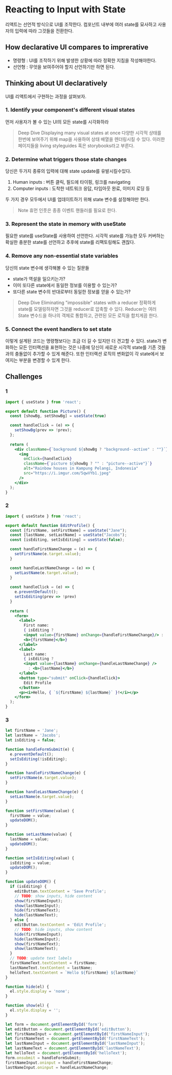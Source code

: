 # Reacting to Input with State
리액트는 선언적 방식으로 UI를 조작한다. 컴포넌트 내부에 여러 state를 묘사하고 사용자의 입력에 따라 그것들을 전환한다. 

## How declarative UI compares to imprerative
- 명령형 : UI를 조작하기 위해 발생한 상황에 따라 정확한 지침을 작성해야한다.
- 선언형 : 무엇을 보여주어야 할지 선언하기만 하면 된다. 

## Thinking about UI declaratively 
UI를 리액트에서 구현하는 과정을 살펴보자.

### 1. Identify your component's different visual states
먼저 사용자가 볼 수 있는 UI의 모든 state를 시각화하라

> Deep Dive
> Displaying many visual states at once 
> 다양한 시각적 상태를 한번에 보여주기 위해 map을 사용하여 상태 배열을 렌더링시킬 수 있다. 
> 이러한 페이지들을 living styleguides 혹은 storybooks라고 부른다.

### 2. Determine what triggers those state changes
당신은 두가지 종류의 입력에 대해 state update를 유발시킬수있다. 
1. Human inputs : 버튼 클릭, 필드에 타이핑, 링크를 navigating
2. Computer inputs : 도착한 네트워크 응답, 타임아웃 완료, 이미지 로딩 등

두 가지 경우 모두에서 UI를 업데이트하기 위해 state 변수를 설정해야만 한다. 

> Note
> 휴먼 인풋은 종종 이벤트 핸들러를 필요로 한다.

### 3. Represent the state in memory with useState
필요한 state를 useState를 사용하여 선언한다. 시각적 state를 가능한 모두 커버하는 확실한 충분한 state를 선언하고 추후에 state를 리팩토링해도 괜찮다. 

### 4. Remove any non-essential state variables
당신의 state 변수에 생각해볼 수 있는 질문들
- state가 역설을 일으키는가?
- 이미 또다른 state에서 동일한 정보를 이용할 수 있는가?
- 또다른 state 변수의 반대로부터 동일한 정보를 얻을 수 있는가?

> Deep Dive
> Eliminating "impossible" states with a reducer
> 정확하게 state를 모델링하자면 그것을 reducer로 압축할 수 있다.
> Reducer는 여러 State 변수드을 하나의 객체로 통합하고, 관련된 모든 로직을 합치게끔 한다.

### 5. Connect the event handlers to set state
이렇게 설계된 코드는 명령형보다는 조금 더 길 수 있지만 더 견고할 수 있다. 
state가 변화하는 모든 인터랙션을 표현하는 것은 나중에 당신이 새로운 시각적 state를 기존 것들과의 충돌없이 추가할 수 있게 해준다.
또한 인터랙션 로직의 변화없이 각 state에서 보여지는 부분을 변경할 수 있게 한다.

## Challenges

### 1
```jsx
import { useState } from 'react';

export default function Picture() {
  const [showBg, setShowBg] = useState(true)

  const handleClick = (e) => {
    setShowBg(prev => !prev);
  };
  
  return (
    <div className={`background ${showBg ? "background--active" : ""}`}>
      <img
        onClick={handleClick}
        className={`picture ${showBg ? "" : "picture--active"}`}
        alt="Rainbow houses in Kampung Pelangi, Indonesia"
        src="https://i.imgur.com/5qwVYb1.jpeg"
      />
    </div>
  );
}
```

### 2
```jsx
import { useState } from 'react';

export default function EditProfile() {
  const [firstName, setFirstName] = useState("Jane");
  const [lastName, setLastName] = useState("Jacobs");
  const [isEditing, setIsEditing] = useState(false);

  const handleFirstNameChange = (e) => {
    setFirstName(e.target.value);
  }

  const handleLastNameChange = (e) => {
    setLastName(e.target.value);
  }
  
  const handleClick = (e) => {
    e.preventDefault();
    setIsEditing(prev => !prev)
  }
  
  return (
    <form>
      <label>
        First name:
        { isEditing ? 
        <input value={firstName} onChange={handleFirstNameChange}/> :
        <b>{firstName}</b>}
      </label>
      <label>
        Last name:
        { isEditing ? 
        <input value={lastName} onChange={handleLastNameChange} /> 
          : <b>{lastName}</b>}
      </label>
      <button type="submit" onClick={handleClick}>
        Edit Profile
      </button>
      <p><i>Hello, { `${firstName} ${lastName}` }!</i></p>
    </form>
  );
}
```

### 3

```jsx
let firstName = 'Jane';
let lastName = 'Jacobs';
let isEditing = false;

function handleFormSubmit(e) {
  e.preventDefault();
  setIsEditing(!isEditing);
}

function handleFirstNameChange(e) {
  setFirstName(e.target.value);
}

function handleLastNameChange(e) {
  setLastName(e.target.value);
}

function setFirstName(value) {
  firstName = value;
  updateDOM();
}

function setLastName(value) {
  lastName = value;
  updateDOM();
}

function setIsEditing(value) {
  isEditing = value;
  updateDOM();
}

function updateDOM() {
  if (isEditing) {
    editButton.textContent = 'Save Profile';
    // TODO: show inputs, hide content
    show(firstNameInput);
    show(lastNameInput);
    hide(firstNameText);
    hide(lastNameText);
  } else {
    editButton.textContent = 'Edit Profile';
    // TODO: hide inputs, show content
    hide(firstNameInput);
    hide(lastNameInput);
    show(firstNameText);
    show(lastNameText);
  }
  // TODO: update text labels
  firstNameText.textContent = firstName;
  lastNameText.textContent = lastName;
  helloText.textContent = `Hello ${firstName} ${lastName}`
}

function hide(el) {
  el.style.display = 'none';
}

function show(el) {
  el.style.display = '';
}

let form = document.getElementById('form');
let editButton = document.getElementById('editButton');
let firstNameInput = document.getElementById('firstNameInput');
let firstNameText = document.getElementById('firstNameText');
let lastNameInput = document.getElementById('lastNameInput');
let lastNameText = document.getElementById('lastNameText');
let helloText = document.getElementById('helloText');
form.onsubmit = handleFormSubmit;
firstNameInput.oninput = handleFirstNameChange;
lastNameInput.oninput = handleLastNameChange;

```